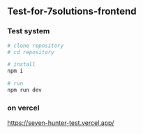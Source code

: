 ## Test-for-7solutions-frontend

### Test system

```bash
# clone repository
# cd repository

# install
npm i

# run
npm run dev

```

### on vercel

https://seven-hunter-test.vercel.app/
